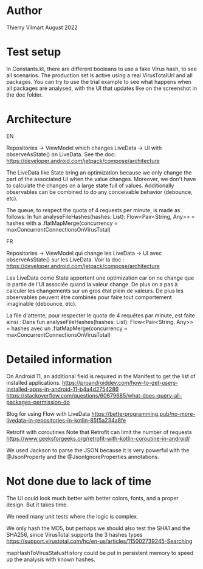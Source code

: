 # Author

Thierry Vilmart
August 2022

# Test setup

In Constants.kt, there are different booleans to use a fake Virus hash, to see all scenarios.
The production set is active using a real VirusTotalUrl and all packages.
You can try to use the trial example to see what happens when all packages are analysed, with the UI that updates
like on the screenshot in the doc folder.

# Architecture

EN

Repositories -> ViewModel which changes LiveData -> UI with observeAsState() on LiveData. See the doc: https://developer.android.com/jetpack/compose/architecture

The LiveData like State bring an optimization because we only change the part of the associated UI when the value changes. Moreover, we don't have to calculate the changes on a large state full of values. Additionally observables can be combined to do any conceivable behavior (debounce, etc).

The queue, to respect the quota of 4 requests per minute, is made as follows: In fun analyseFileHashes(hashes: List): Flow<Pair<String, Any>> = hashes with a .flatMapMerge(concurrency = maxConcurrentConnectionsOnVirusTotal)

FR

Repositories -> ViewModel qui change les LiveData  -> UI avec observeAsState() sur les LiveData.
Voir la doc :
https://developer.android.com/jetpack/compose/architecture

Les LiveData come State apportent une optimization car on ne change que la partie de l'UI associée quand la valeur change.
De plus on a pas à calculer les changements sur un gros état plein de valeurs.
De plus les observables peuvent être combinés pour faire tout comportement imaginable (debounce, etc).

La file d'attente, pour respecter le quota de 4 requêtes par minute, est faite ainsi :
Dans
fun analyseFileHashes(hashes: List<String>): Flow<Pair<String, Any>> = hashes
avec un
.flatMapMerge(concurrency = maxConcurrentConnectionsOnVirusTotal)

# Detailed information

On Android 11, an additional field is required in the Manifest to get the list of installed applications.
https://proandroiddev.com/how-to-get-users-installed-apps-in-android-11-b4a4d2754286
https://stackoverflow.com/questions/60679685/what-does-query-all-packages-permission-do

Blog for using Flow with LiveData
https://betterprogramming.pub/no-more-livedata-in-repositories-in-kotlin-85f5a234a8fe

Retrofit with coroutines
Note that Retrofit can limit the number of requests
https://www.geeksforgeeks.org/retrofit-with-kotlin-coroutine-in-android/

We used Jackson to parse the JSON because it is very powerful with the
@JsonProperty and the @JsonIgnoreProperties annotations.

# Not done due to lack of time

The UI could look much better with better colors, fonts, and a proper design. But it takes time.

We need many unit tests where the logic is complex.

We only hash the MD5, but perhaps we should also test the SHA1 and the SHA256,
since VirusTotal supports the 3 hashes types
https://support.virustotal.com/hc/en-us/articles/115002739245-Searching

mapHashToVirusStatusHistory could be put in persistent memory to speed up the analysis with known hashes.

